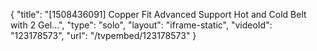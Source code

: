{
    "title": "[1508436091] Copper Fit Advanced Support Hot and Cold Belt with 2 Gel...",
    "type": "solo",
    "layout": "iframe-static",
    "videoId": "123178573",
    "url": "\/tvpembed\/123178573"
}